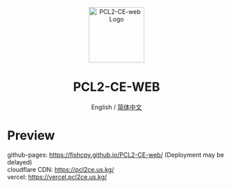 <div align="center">

<img src="https://img.picui.cn/free/2025/03/09/67cc7237e54bb.png" width="128" height="128" alt="PCL2-CE-web Logo">

# PCL2-CE-WEB<br>
English / [简体中文](./README_EN.md)

</div>

# Preview
github-pages: https://fishcpy.github.io/PCL2-CE-web/ (Deployment may be delayed)<br>
cloudflare CDN: https://pcl2ce.us.kg/<br>
vercel: https://vercel.pcl2ce.us.kg/<br>